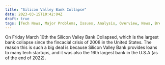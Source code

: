 ```yaml
---
title: "Silicon Valley Bank Collapse"
date: 2023-03-15T10:42:04Z
draft: true
tags: [Tech News, Major Problems, Issues, Analysis, Overview, News, Breaking News]
---
```


On Friday March 10th the Silicon Valley Bank Collapsed, which is the largest bank collapse since the fincacial crisis of 2008 in the United States. The reason this is such a big deal is because Silicon Valley Bank provides loans to many tech startups, and it was also the 16th largest bank in the U.S.A (as of the end of 2022). 
